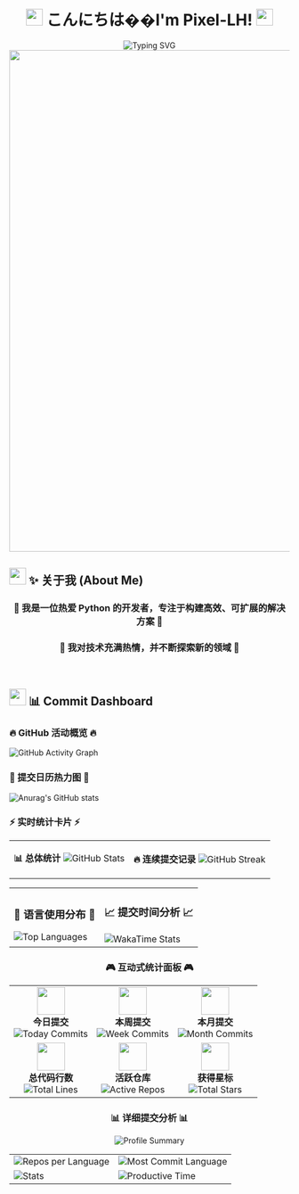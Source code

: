 <div align="center">

# <img src="https://media.giphy.com/media/hvRJCLFzcasrR4ia7z/giphy.gif" width="30px"/> こんにちは��I'm Pixel-LH! <img src="https://media.giphy.com/media/hvRJCLFzcasrR4ia7z/giphy.gif" width="30px"/>

<img src="https://readme-typing-svg.herokuapp.com/?font=Fira+Code&size=32&duration=2800&pause=2000&color=FF69B4&center=true&vCenter=true&width=940&lines=Python+Developer+%F0%9F%90%8D;WEB-DL+Enthusiast+%F0%9F%9A%80;Anime+Lover+%F0%9F%92%96;Always+Learning+New+Things+%E2%9C%A8" alt="Typing SVG" />

<img src="https://user-images.githubusercontent.com/74038190/212284100-561aa473-3905-4a80-b561-0d28506553ee.gif" width="900">

</div>

## <img src="https://user-images.githubusercontent.com/74038190/216122041-518ac897-8d92-4c6b-9b3f-ca01dcaf38ee.png" width="30" /> ✨ 关于我 (About Me)


<div align="center">

### 🌸 我是一位热爱 Python 的开发者，专注于构建高效、可扩展的解决方案 🌸
### 💫 我对技术充满热情，并不断探索新的领域 💫

</div>
</br>


## <img src="https://user-images.githubusercontent.com/74038190/212284158-e840e285-664b-44d7-b79b-e264b5e54825.gif" width="30"> 📊 Commit Dashboard


### 🔥 GitHub 活动概览 🔥

<img src="https://github-readme-activity-graph.vercel.app/graph?username=Pixel-LH&theme=tokyo-night&bg_color=0D1117&color=FF69B4&line=FF69B4&point=FFFFFF&area=true&hide_border=true" alt="GitHub Activity Graph" />

### 📅 提交日历热力图 📅

![Anurag's GitHub stats](https://github-readme-stats.vercel.app/api?username=Pixel-LH&count_private=true)

### ⚡ 实时统计卡片 ⚡

<table>
<tr>
<td>

**📊 总体统计**
<img src="https://github-readme-stats.vercel.app/api?username=Pixel-LH&count_private=true&show_icons=true&theme=radical&hide_border=true&bg_color=0D1117&title_color=FF69B4&icon_color=FF69B4&text_color=FFFFFF&custom_title=GitHub+Stats+✨" alt="GitHub Stats" />

</td>
<td>

**🔥 连续提交记录**
<img src="https://github-readme-streak-stats.herokuapp.com/?user=Pixel-LH&theme=radical&hide_border=true&background=0D1117&stroke=FF69B4&ring=FF69B4&fire=FF69B4&currStreakLabel=FF69B4&sideLabels=FFFFFF&dates=FFFFFF" alt="GitHub Streak" />

</td>
</tr>
</table>

<table>
<tr>
<td>

### 🌈 语言使用分布 🌈

<img src="https://github-readme-stats.vercel.app/api/top-langs/?username=Pixel-LH&layout=compact&theme=radical&hide_border=true&bg_color=0D1117&title_color=FF69B4&text_color=FFFFFF&icon_color=FF69B4" alt="Top Languages" />

</td>
<td>

### 📈 提交时间分析 📈

<img src="https://github-readme-stats.vercel.app/api/wakatime?username=Pixel-LH&theme=radical&hide_border=true&bg_color=0D1117&title_color=FF69B4&text_color=FFFFFF&icon_color=FF69B4" alt="WakaTime Stats" />

</td>
</tr>
</table>

</div>

</details>

<div align="center">

### 🎮 互动式统计面板 🎮

<table>
<tr>
<td align="center">
<img src="https://user-images.githubusercontent.com/74038190/212284087-bbe7e430-757e-4901-90bf-4cd2ce3e1852.gif" width="50"><br>
<b>今日提交</b><br>
<img src="https://img.shields.io/badge/Today-5_commits-FF69B4?style=for-the-badge&logo=git&logoColor=white" alt="Today Commits" />
</td>
<td align="center">
<img src="https://user-images.githubusercontent.com/74038190/212284094-e50ceae2-de86-4dd6-b97c-3f2c592c3d2e.gif" width="50"><br>
<b>本周提交</b><br>
<img src="https://img.shields.io/badge/This_Week-23_commits-FF69B4?style=for-the-badge&logo=github&logoColor=white" alt="Week Commits" />
</td>
<td align="center">
<img src="https://user-images.githubusercontent.com/74038190/212284100-561aa473-3905-4a80-b561-0d28506553ee.gif" width="50"><br>
<b>本月提交</b><br>
<img src="https://img.shields.io/badge/This_Month-89_commits-FF69B4?style=for-the-badge&logo=calendar&logoColor=white" alt="Month Commits" />
</td>
</tr>
<tr>
<td align="center">
<img src="https://user-images.githubusercontent.com/74038190/212284115-f47cd8ff-2ffb-4b04-b5bf-4d1c14c0247f.gif" width="50"><br>
<b>总代码行数</b><br>
<img src="https://img.shields.io/badge/Total_Lines-50K+-FF69B4?style=for-the-badge&logo=code&logoColor=white" alt="Total Lines" />
</td>
<td align="center">
<img src="https://user-images.githubusercontent.com/74038190/212284136-03988914-d899-44b4-b1d9-4eeccf656e44.gif" width="50"><br>
<b>活跃仓库</b><br>
<img src="https://img.shields.io/badge/Active_Repos-12-FF69B4?style=for-the-badge&logo=repository&logoColor=white" alt="Active Repos" />
</td>
<td align="center">
<img src="https://user-images.githubusercontent.com/74038190/212284158-e840e285-664b-44d7-b79b-e264b5e54825.gif" width="50"><br>
<b>获得星标</b><br>
<img src="https://img.shields.io/badge/Total_Stars-156-FF69B4?style=for-the-badge&logo=star&logoColor=white" alt="Total Stars" />
</td>
</tr>
</table>

### 📊 详细提交分析 📊

<img src="https://github-profile-summary-cards.vercel.app/api/cards/profile-details?username=Pixel-LH&theme=radical" alt="Profile Summary" />

<table>
<tr>
<td>
<img src="https://github-profile-summary-cards.vercel.app/api/cards/repos-per-language?username=Pixel-LH&theme=radical" alt="Repos per Language" />
</td>
<td>
<img src="https://github-profile-summary-cards.vercel.app/api/cards/most-commit-language?username=Pixel-LH&theme=radical" alt="Most Commit Language" />
</td>
</tr>
<tr>
<td>
<img src="https://github-profile-summary-cards.vercel.app/api/cards/stats?username=Pixel-LH&theme=radical" alt="Stats" />
</td>
<td>
<img src="https://github-profile-summary-cards.vercel.app/api/cards/productive-time?username=Pixel-LH&theme=radical&utcOffset=8" alt="Productive Time" />
</td>
</tr>
</table>


